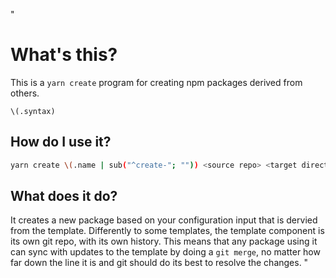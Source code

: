 "
# What's this?
This is a `yarn create` program for creating npm packages derived from others.

```
\(.syntax)
```

## How do I use it?
```bash
yarn create \(.name | sub("^create-"; "")) <source repo> <target directory>
```

## What does it do?

It creates a new package based on your configuration input that is dervied from the template. Differently to some templates, the template component is its own git repo, with its own history. This means that any package using it can sync with updates to the template by doing a `git merge`, no matter how far down the line it is and git should do its best to resolve the changes.
"
